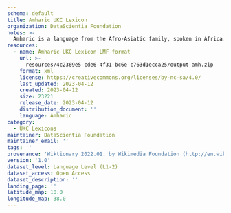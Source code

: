 ```yaml
---
schema: default
title: Amharic UKC Lexicon
organization: DataScientia Foundation
notes: >-
  Amharic is a language from the Afro-Asiatic family, spoken in Africa. The UKC Lexicon of Amharic is represented as a lexico-semantic network. It consists of words, word senses, synsets, as well as sense-level and synset-level relationships.
resources:
  - name: Amharic UKC Lexicon LMF format
    url: >-
      resources/4c2369e5-cde6-4f31-bc6e-c763d1ecca25/output-amh.zip
    format: xml
    license: https://creativecommons.org/licenses/by-nc-sa/4.0/
    last_updated: 2023-04-12
    created: 2023-04-12
    size: 23221
    release_date: 2023-04-12
    distribution_document: ''
    language: Amharic
category:
  - UKC Lexicons
maintainer: DataScientia Foundation
maintainer_email: ''
tags: ''
provenance: 'Wiktionary 2022.01. by Wikimedia Foundation (http://en.wiktionary.org); CogNet 2.1 by Khuyagbaatar Batsuren, National University of Mongolia (http://cognet.ukc.disi.unitn.it); KinDiv: Kinship Diversity 1.0 by Temuulen Khishigsuren (http://ukc.disi.unitn.it/index.php/kinship/); MorphyNet 2.0 by Gábor Bella and Khuyagbaatar Batsuren (http://ukc.disi.unitn.it/index.php/morphynet/); Princeton WordNet 2.1 by Princeton University (https://wordnet.princeton.edu)'
version: '1.0'
dataset_level: Language Level (L1-2)
dataset_access: Open Access
dataset_description: ''
landing_page: ''
latitude_map: 10.0
longitude_map: 38.0
---
```

